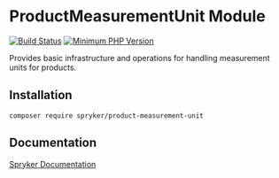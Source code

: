 # ProductMeasurementUnit Module
[![Build Status](https://travis-ci.org/spryker/product-measurement-unit.svg)](https://travis-ci.org/spryker/product-measurement-unit)
[![Minimum PHP Version](https://img.shields.io/badge/php-%3E%3D%207.2-8892BF.svg)](https://php.net/)

Provides basic infrastructure and operations for handling measurement units for products.

## Installation

```
composer require spryker/product-measurement-unit
```

## Documentation

[Spryker Documentation](https://academy.spryker.com/developing_with_spryker/module_guide/modules.html)
